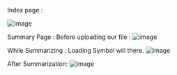 Index page :

![image](https://github.com/VennaAlluri/SummariPDF/assets/97272996/4c299fed-4d87-4812-b70e-76c43e27c194)

Summary Page :
Before uploading our file :
![image](https://github.com/VennaAlluri/SummariPDF/assets/97272996/1ae78f0c-d6dd-484e-9f68-c733ee396875)

While Summarizing : Loading Symbol will there.
![image](https://github.com/VennaAlluri/SummariPDF/assets/97272996/0bbb53bb-db8d-41db-9ead-f6e1b7c799f6)

After Summarization:
![image](https://github.com/VennaAlluri/SummariPDF/assets/97272996/bff06938-2341-46b4-ab9f-5e2a5277a0e6)
